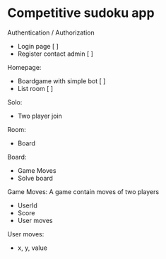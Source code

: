 # Competitive sudoku app

Authentication / Authorization

- Login page [ ]
- Register contact admin [ ]

Homepage:

- Boardgame with simple bot [ ]
- List room [ ]

Solo:

- Two player join

Room:

- Board

Board:

- Game Moves
- Solve board

Game Moves: A game contain moves of two players

- UserId
- Score
- User moves

User moves:

- x, y, value
